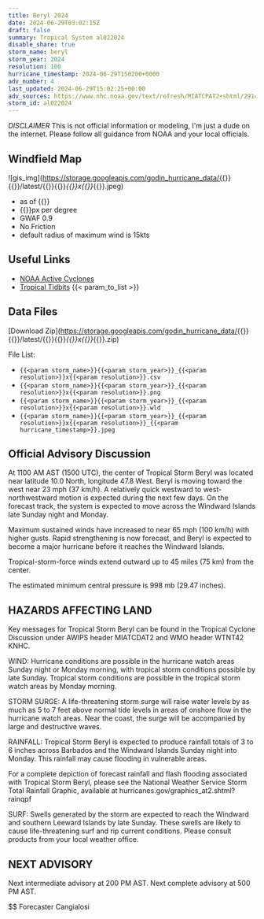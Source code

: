 ```yaml
---
title: Beryl 2024
date: 2024-06-29T03:02:15Z
draft: false
summary: Tropical System al022024
disable_share: true
storm_name: beryl
storm_year: 2024
resolution: 100
hurricane_timestamp: 2024-06-29T150200+0000
adv_number: 4
last_updated: 2024-06-29T15:02:25+00:00
adv_sources: https://www.nhc.noaa.gov/text/refresh/MIATCPAT2+shtml/291446.shtml;https://www.nhc.noaa.gov/refresh/graphics_at2+shtml/144916.shtml?cone
storm_id: al022024
---
```

*DISCLAIMER* This is not official information or modeling, I'm just a dude on the internet.  Please follow all guidance from NOAA and your local officials.

## Windfield Map
![gis_img](https://storage.googleapis.com/godin_hurricane_data/{{<param storm_name>}}{{<param storm_year>}}/latest/{{<param storm_name>}}{{<param storm_year>}}_{{<param resolution>}}x{{<param resolution>}}_{{<param hurricane_timestamp>}}.jpeg)

- as of {{<param last_updated>}}
- {{<param resolution>}}px per degree
- GWAF 0.9
- No Friction
- default radius of maximum wind is 15kts

## Useful Links
- [NOAA Active Cyclones](https://www.nhc.noaa.gov/)
- [Tropical Tidbits](https://www.tropicaltidbits.com/storminfo/)
{{< param_to_list >}}

## Data Files
[Download Zip](https://storage.googleapis.com/godin_hurricane_data/{{<param storm_name>}}{{<param storm_year>}}/latest/{{<param storm_name>}}{{<param storm_year>}}_{{<param resolution>}}x{{<param resolution>}}_{{<param hurricane_timestamp>}}.zip)

File List:
- `{{<param storm_name>}}{{<param storm_year>}}_{{<param resolution>}}x{{<param resolution>}}.csv`
- `{{<param storm_name>}}{{<param storm_year>}}_{{<param resolution>}}x{{<param resolution>}}.png`
- `{{<param storm_name>}}{{<param storm_year>}}_{{<param resolution>}}x{{<param resolution>}}.wld`
- `{{<param storm_name>}}{{<param storm_year>}}_{{<param resolution>}}x{{<param resolution>}}_{{<param hurricane_timestamp>}}.jpeg`


## Official Advisory Discussion
At 1100 AM AST (1500 UTC), the center of Tropical Storm Beryl was
located near latitude 10.0 North, longitude 47.8 West. Beryl is
moving toward the west near 23 mph (37 km/h).  A relatively
quick westward to west-northwestward motion is expected during the 
next few days.  On the forecast track, the system is expected to 
move across the Windward Islands late Sunday night and Monday.
 
Maximum sustained winds have increased to near 65 mph (100 km/h) 
with higher gusts.  Rapid strengthening is now forecast, and Beryl 
is expected to become a major hurricane before it reaches the 
Windward Islands.
 
Tropical-storm-force winds extend outward up to 45 miles (75 km)
from the center.
 
The estimated minimum central pressure is 998 mb (29.47 inches).
 
 
HAZARDS AFFECTING LAND
----------------------
Key messages for Tropical Storm Beryl can be found in the
Tropical Cyclone Discussion under AWIPS header MIATCDAT2 and WMO
header WTNT42 KNHC.
 
WIND: Hurricane conditions are possible in the hurricane watch areas
Sunday night or Monday morning, with tropical storm conditions
possible by late Sunday.  Tropical storm conditions are possible in 
the tropical storm watch areas by Monday morning.
 
STORM SURGE:  A life-threatening storm surge will raise water 
levels by as much as 5 to 7 feet above normal tide levels in areas 
of onshore flow in the hurricane watch areas.  Near the coast, the
surge will be accompanied by large and destructive waves.
 
RAINFALL: Tropical Storm Beryl is expected to produce rainfall 
totals of 3 to 6 inches across Barbados and the Windward Islands 
Sunday night into Monday. This rainfall may cause flooding in 
vulnerable areas.

For a complete depiction of forecast rainfall and flash flooding 
associated with Tropical Storm Beryl, please see the National 
Weather Service Storm Total Rainfall Graphic, available at 
hurricanes.gov/graphics_at2.shtml?rainqpf 
 
SURF:  Swells generated by the storm are expected to reach the
Windward and southern Leeward Islands by late Sunday.  These swells
are likely to cause life-threatening surf and rip current
conditions.  Please consult products from your local weather office.
 
 
NEXT ADVISORY
-------------
Next intermediate advisory at 200 PM AST.
Next complete advisory at 500 PM AST.
 
$$
Forecaster Cangialosi
